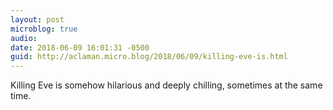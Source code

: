 ```yaml
---
layout: post
microblog: true
audio: 
date: 2018-06-09 16:01:31 -0500
guid: http://aclaman.micro.blog/2018/06/09/killing-eve-is.html
---
```

Killing Eve is somehow hilarious and deeply chilling, sometimes at the same time.
